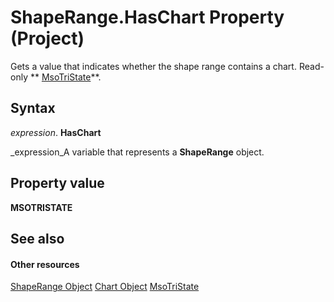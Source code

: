 
# ShapeRange.HasChart Property (Project)
Gets a value that indicates whether the shape range contains a chart. Read-only  ** [MsoTriState](http://msdn.microsoft.com/en-us/library/office/ff860737%28v=office.15%29)**.

## Syntax

 _expression_. **HasChart**

 _expression_A variable that represents a  **ShapeRange** object.


## Property value

 **MSOTRISTATE**


## See also


#### Other resources


 [ShapeRange Object](315031aa-4b8c-424b-26e7-ce15897beb05.md)
 [Chart Object](810d4ec1-69d2-c432-b9da-57042b783b85.md)
 [MsoTriState](http://msdn.microsoft.com/en-us/library/office/ff860737%28v=office.15%29)
